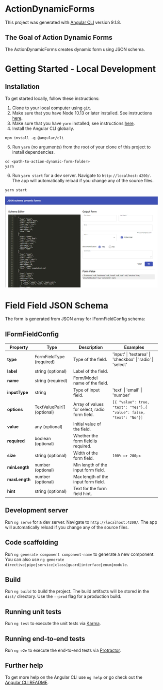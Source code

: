 # ActionDynamicForms

This project was generated with [Angular CLI](https://github.com/angular/angular-cli) version 9.1.8.

## The Goal of Action Dynamic Forms

The ActionDynamicForms creates dynamic form using JSON schema.

# Getting Started - Local Development

## Installation

To get started locally, follow these instructions:

1. Clone to your local computer using `git`.
2. Make sure that you have Node 10.13 or later installed. See instructions [here](https://nodejs.org/en/download/).
3. Make sure that you have `yarn` installed; see instructions [here](https://yarnpkg.com/lang/en/docs/install/).
4. Install the Angular CLI globally.
```shell
npm install -g @angular/cli
```
5. Run `yarn` (no arguments) from the root of your clone of this project to install dependencies.
```shell
cd <path-to-action-dynamic-form-folder>
yarn
```
6. Run `yarn start` for a dev server. Navigate to `http://localhost:4200/`. The app will automatically reload if you change any of the source files.
```shell
yarn start
```
![Demo App Screenshot](docs/images/demo-app.PNG)

# Field Field JSON Schema

The form is generated from JSON array for IFormFieldConfig schema:

## IFormFieldConfig

| Property | Type | Description | Examples |
|---|---|---|---|
**type** | FormFieldType (required) | Type of the field. | 'input' &#124; 'textarea' &#124; 'checkbox' &#124; 'radio' &#124; 'select'
**label** | string (optional) | Label of the field. | 
**name** | string (required) | Form/Model name of the field. | 
**inputType** | string | Type of input field. | 'text' &#124; 'email' &#124; 'number'
**options** | TextValuePair[] (optional) | Array of values for select, radio form field. | `[{ "value": true, "text": "Yes"},{ "value": false, "text": "No"}]`
**value** | any (optional) | Initial value of the field. | 
**required** | boolean (optional) | Whether the form field is required. | 
**size** | string (optional) | Width of the form field. | `100% or 200px`
**minLength** | number (optional) | Min length of the input form field. | 
**maxLength** | number (optional) | Max length of the input form field. | 
**hint** | string (optional) | Text for the form field hint. | 


## Development server

Run `ng serve` for a dev server. Navigate to `http://localhost:4200/`. The app will automatically reload if you change any of the source files.

## Code scaffolding

Run `ng generate component component-name` to generate a new component. You can also use `ng generate directive|pipe|service|class|guard|interface|enum|module`.

## Build

Run `ng build` to build the project. The build artifacts will be stored in the `dist/` directory. Use the `--prod` flag for a production build.

## Running unit tests

Run `ng test` to execute the unit tests via [Karma](https://karma-runner.github.io).

## Running end-to-end tests

Run `ng e2e` to execute the end-to-end tests via [Protractor](http://www.protractortest.org/).

## Further help

To get more help on the Angular CLI use `ng help` or go check out the [Angular CLI README](https://github.com/angular/angular-cli/blob/master/README.md).
